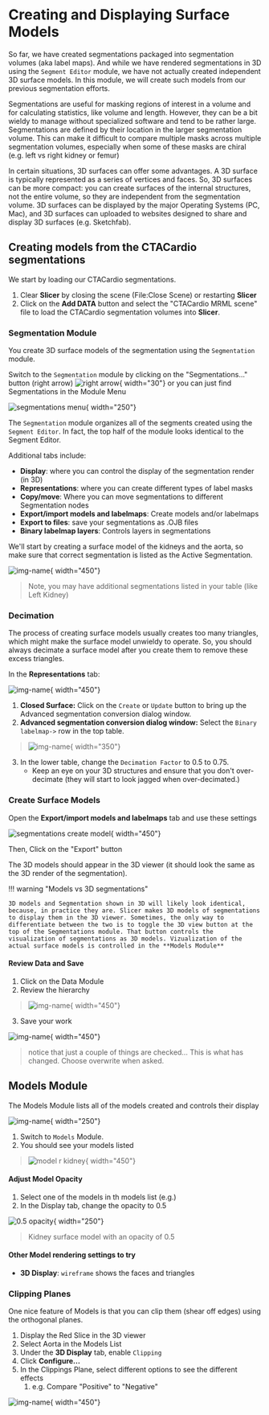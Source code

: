 # Creating and Displaying Surface Models

So far, we have created segmentations packaged into segmentation volumes (aka label maps). And while we have rendered segmentations in 3D using the `Segment Editor` module, we have not actually created  independent 3D surface models. In this module, we will create such models from our previous segmentation efforts.

Segmentations are useful for masking regions of interest in a volume and for calculating statistics, like volume and length. However, they can be a bit wieldy to manage without specialized software and tend to be rather large. Segmentations are defined by their location in the larger segmentation volume. This can make it difficult to compare multiple masks across multiple segmentation volumes, especially when some of these masks are chiral (e.g. left vs right kidney or femur)

In certain situations, 3D surfaces can offer some advantages. A 3D surface is typically represented as a series of vertices and faces. So, 3D surfaces can be more compact: you can create surfaces of the internal structures, not the entire volume, so they are independent from the segmentation volume. 3D surfaces can be displayed by the major Operating Systems (PC, Mac), and 3D surfaces can uploaded to websites designed to share and display 3D surfaces (e.g. Sketchfab).

## Creating models from the CTACardio segmentations

We start by loading our CTACardio segmentations.

1. Clear **Slicer** by closing the scene (File:Close Scene) or restarting **Slicer**
2. Click on the **Add DATA** button and select the "CTACardio MRML scene" file to load the CTACardio segmentation volumes into **Slicer**.

### Segmentation Module

You create 3D surface models of the segmentation using the `Segmentation` module.

Switch to the  `Segmentation` module by clicking on the "Segmentations..." button (right arrow) ![right arrow](images/seg-editor-right-arrow.png){ width="30"} or you can just find Segmentations in the Module Menu

![segmentations menu](images/mod-menu-segmentations.png){ width="250"}

The `Segmentation` module organizes all of the segments created using the `Segment Editor`. In fact, the top half of the module looks identical to the Segment Editor.

Additional tabs include:

- **Display**: where you can control the display of the segmentation render (in 3D)
- **Representations**: where you can create different types of label masks
- **Copy/move**: Where you can move segmentations to different Segmentation nodes
- **Export/import models and labelmaps**: Create models and/or labelmaps
- **Export to files**: save your segmentations as .OJB files
- **Binary labelmap layers**: Controls layers in segmentations

We'll start by creating a surface model of the kidneys and the aorta, so make sure that correct segmentation is listed as the Active Segmentation.

![img-name](images/CTACardio-segmentations-seg-list.png){ width="450"}
>Note, you may have additional segmentations listed in your table (like Left Kidney)

### Decimation

The process of creating surface models usually creates too many triangles, which might make the surface model unwieldy to operate. So, you should always decimate a surface model after you create them to remove these excess triangles.

In the **Representations** tab:

![img-name](images/segmentations-representations-tab-crop.png){ width="450"}

1. **Closed Surface:** Click on the `Create` or `Update` button to bring up the Advanced segmentation conversion dialog window.
2. **Advanced segmentation conversion dialog window:** Select the `Binary labelmap->` row in the top table.
>![img-name](images/segmentations-adv-seg-conversion.png){ width="350"}
3. In the lower table, change the `Decimation Factor` to 0.5 to 0.75.
    - Keep an eye on your 3D structures and ensure that you don't over-decimate (they will start to look jagged when over-decimated.)

### Create Surface Models

Open the **Export/import models and labelmaps** tab and use these settings

![segmentations create model](images/CTACardio-segmentations-Export-Import.png){ width="450"}

Then, Click on the "Export" button

The 3D models should appear in the 3D viewer (it should look the same as the 3D render of the segmentation).

!!! warning "Models vs 3D segmentations"

    3D models and Segmentation shown in 3D will likely look identical, because, in practice they are. Slicer makes 3D models of segmentations to display them in the 3D viewer. Sometimes, the only way to differentiate between the two is to toggle the 3D view button at the top of the Segmentations module. That button controls the visualization of segmentations as 3D models. Vizualization of the actual surface models is controlled in the **Models Module**

#### Review Data and Save

1. Click on the Data Module
2. Review the hierarchy
>![img-name](images/CTACardio-data-r-kidney-model.png){ width="450"}
3. Save your work

![img-name](images/CTACardio-save-r-kidney-model.png){ width="450"}
   >notice that just a couple of things are checked… This is what has changed. Choose overwrite when asked.

## Models Module

The Models Module lists all of the models created and controls their display

![img-name](images/mod-menu-models.png){ width="250"}

1. Switch to `Models` Module.
2. You should see your models listed
>![model r kidney](images/CTACardio-models-list.png){ width="450"}

#### Adjust Model Opacity

1. Select one of the models in th models list (e.g.)
2. In the Display tab, change the opacity to 0.5

![0.5 opacity](images/CTACardio-3D-kidney-0.5-opacity.png){ width="250"}
> Kidney surface model with an opacity of 0.5

#### Other Model rendering settings to try

- **3D Display**: `wireframe` shows the faces and triangles

### Clipping Planes

One nice feature of Models is that you can clip them (shear off edges) using the orthogonal planes. 

1. Display the Red Slice in the 3D viewer
2. Select Aorta in the Models List
3. Under the **3D Display** tab, enable `Clipping`
4. Click **Configure...**
5. In the Clippings Plane, select different options to see the different effects
   1. e.g. Compare "Positive" to "Negative"

![img-name](images/CTACardio-models-clipping.png){ width="450"}
